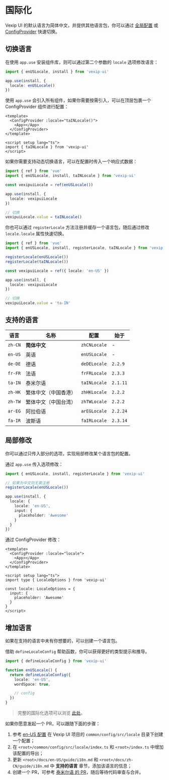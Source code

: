 # 国际化

Vexip UI 的默认语言为简体中文，并提供其他语言包，你可以通过 [全局配置](/zh-CN/guide/global-config) 或 [ConfigProvider](/zh-CN/component/config-provider) 快速切换。

## 切换语言

在使用 `app.use` 安装组件库，则可以通过第二个参数的 `locale` 选项修改语言：

```ts
import { enUSLocale, install } from 'vexip-ui'

app.use(install, {
  locale: enUSLocale()
})
```

使用 `app.use` 会引入所有组件，如果你需要按需引入，可以在顶层包裹一个 ConfigProvider 组件进行配置：

```vue
<template>
  <ConfigProvider :locale="taINLocale()">
    <App></App>
  </ConfigProvider>
</template>

<script setup lang="ts">
import { taINLocale } from 'vexip-ui'
</script>
```

如果你需要支持动态切换语言，可以在配置时传入一个响应式数据：

```ts
import { ref } from 'vue'
import { enUSLocale, install, taINLocale } from 'vexip-ui'

const vexipuiLocale = ref(enUSLocale())

app.use(install, {
  locale: vexipuiLocale
})

// 切换
vexipuiLocale.value = taINLocale()
```

你也可以通过 `registerLocale` 方法注册并缓存一个语言包，随后通过修改 `locale.locale` 属性快速切换。

```ts
import { ref } from 'vue'
import { enUSLocale, install, registerLocale, taINLocale } from 'vexip-ui'

registerLocale(enUSLocale())
registerLocale(taINLocale())

const vexipuiLocale = ref({ locale: 'en-US' })

app.use(install, {
  locale: vexipuiLocale
})

// 切换
vexipuiLocale.value = 'ta-IN'
```

## 支持的语言

| 语言    | 名称         | 配置         | 始于     |
| ------- |------------| ------------ | -------- |
| `zh-CN` | **简体中文**   | `zhCNLocale` | -        |
| `en-US` | 英语         | `enUSLocale` | -        |
| `de-DE` | 德语         | `deDELocale` | `2.2.9`  |
| `fr-FR` | 法语         | `frFRLocale` | `2.3.3`  |
| `ta-IN` | 泰米尔语       | `taINLocale` | `2.1.11` |
| `zh-HK` | 繁体中文（中国香港） | `zhHKLocale` | `2.2.2`  |
| `zh-TW` | 繁体中文（中国台湾） | `zhTWLocale` | `2.2.2`  |
| `ar-EG` | 阿拉伯语       | `arEGLocale` | `2.2.24` |
| `fa-IR`  | 波斯语           | `faIRLocale` | `2.3.14` |


## 局部修改

你可以通过只传入部分的选项，实现局部修改某个语言包的配置。

通过 `app.use` 传入选项修改：

```ts
import { enUSLocale, install, registerLocale } from 'vexip-ui'

// 如果为中文则无需注册
registerLocale(enUSLocale())

app.use(install, {
  locale: {
    locale: 'en-US',
    input: {
      placeholder: 'Awesome'
    }
  }
})
```

通过 ConfigProvider 修改：

```vue
<template>
  <ConfigProvider :locale="locale">
    <App></App>
  </ConfigProvider>
</template>

<script setup lang="ts">
import type { LocaleOptions } from 'vexip-ui'

const locale: LocaleOptions = {
  input: {
    placeholder: 'Awesome'
  }
}
</script>
```

## 增加语言

如果在支持的语言中未有你想要的，可以创建一个语言包。

借助 `defineLocaleConfig` 帮助函数，你可以获得更好的类型提示和推导。

```ts
import { defineLocaleConfig } from 'vexip-ui'

function enUSLocale() {
  return defineLocaleConfig({
    locale: 'en-US',
    wordSpace: true,

    // config
  })
}
```

> 完整的国际化选项可以浏览 [此处](https://github.com/vexip-ui/vexip-ui/blob/main/common/config/src/locale/helper.ts)。

如果你愿意发起一个 PR，可以跟随下面的步骤：

1. 参考 [en-US 配置](https://github.com/vexip-ui/vexip-ui/blob/main/common/config/src/locale/en-US.ts) 在 Vexip UI 项目的 `common/config/src/locale` 目录下创建一个配置；
2. 在 `<root>/common/config/src/locale/index.ts` 和 `<root>/index.ts` 中增加该配置的导出；
3. 更新 `<root>/docs/en-US/guide/i18n.md` 和 `<root>/docs/zh-CN/guide/i18n.md` 中 **支持的语言** 章节，添加该语言的信息；
4. 创建一个 PR，可参考 [泰米尔语 的 PR](https://github.com/vexip-ui/vexip-ui/pull/293/files)，随后等待代码审查与合并。

